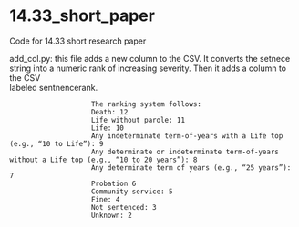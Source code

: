 # 14.33_short_paper
Code for 14.33 short research paper


add_col.py: this file adds a new column to the CSV. It converts the setnece string into a numeric rank of increasing severity. Then it adds a column to the CSV     
						labeled sentnencerank. 

						The ranking system follows: 
						Death: 12
						Life without parole: 11
						Life: 10
						Any indeterminate term-of-years with a Life top (e.g., “10 to Life”): 9
						Any determinate or indeterminate term-of-years without a Life top (e.g., “10 to 20 years”): 8
						Any determinate term of years (e.g., “25 years”): 7
						Probation 6
						Community service: 5
						Fine: 4
						Not sentenced: 3
						Unknown: 2
	
